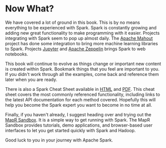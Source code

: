 # Now What?
We have covered a lot of ground in this book. This is by no means everything to be experienced with Spark. Spark is constantly growing and adding new great functionality to make programming with it easier. Projects integrating with Spark seem to pop up almost daily. The [Apache Mahout](http://mahout.apache.org/) project has done some integration to bring more machine learning libraries to Spark. Projects [Jupyter](https://jupyter.org/) and [Apache Zeppelin](http://zeppelin-project.org/) brings Spark to web notebooks.

This book will continue to evolve as things change or important new content is created within Spark. Bookmark things that you feel are important to you. If you didn't work through all the examples, come back and reference them later when you are ready.

There is also a Spark Cheat Sheet available in [HTML](apache-spark-cheat-sheet.html) and [PDF](https://www.mapr.com/apache-spark-cheat-sheet). This cheat sheet covers the most commonly referenced functionality, including links to the latest API documentation for each method covered. Hopefully this will help you become the Spark expert you want to become in no time at all.

Finally, if you haven't already, I suggest heading over and trying out the [MapR Sandbox](https://www.mapr.com/products/mapr-sandbox-hadoop/). It is a simple way to get running with Spark. The MapR Sandbox provides tutorials, demo applications, and browser-based user interfaces to let you get started quickly with Spark and Hadoop.

Good luck to you in your journey with Apache Spark.
